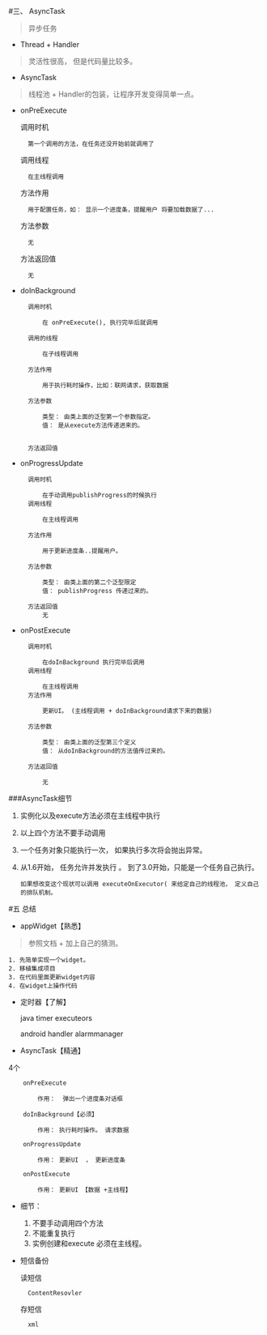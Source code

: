 #三、 AsyncTask

> 异步任务

* Thread + Handler 

> 灵活性很高， 但是代码量比较多。

* AsyncTask

> 线程池 + Handler的包装，让程序开发变得简单一点。

* onPreExecute

	调用时机
	
		第一个调用的方法，在任务还没开始前就调用了

	调用线程

		在主线程调用

	方法作用

		用于配置任务，如： 显示一个进度条，提醒用户 将要加载数据了...		

	方法参数

		无

	方法返回值

		无


* doInBackground

		调用时机
			
			在 onPreExecute(), 执行完毕后就调用

		调用的线程

			在子线程调用

		方法作用

			用于执行耗时操作，比如：联网请求，获取数据

		方法参数

			类型： 由类上面的泛型第一个参数指定。
			值： 是从execute方法传递进来的。


		方法返回值

* onProgressUpdate

		调用时机

			在手动调用publishProgress的时候执行
		调用线程

			在主线程调用

		方法作用

			用于更新进度条..提醒用户。

		方法参数

			类型： 由类上面的第二个泛型限定
			值： publishProgress 传递过来的。

		方法返回值
			无

* onPostExecute


		调用时机

			在doInBackground 执行完毕后调用
		调用线程

			在主线程调用
		方法作用
		
			更新UI。 (主线程调用 + doInBackground请求下来的数据)
			
		方法参数

			类型： 由类上面的泛型第三个定义
			值： 从doInBackground的方法值传过来的。
		
		方法返回值

			无

###AsyncTask细节

1.  实例化以及execute方法必须在主线程中执行
2.  以上四个方法不要手动调用
3.  一个任务对象只能执行一次， 如果执行多次将会抛出异常。
4.  从1.6开始， 任务允许并发执行 。 到了3.0开始，只能是一个任务自己执行。
 
		如果想改变这个现状可以调用 executeOnExecutor( 来给定自己的线程池， 定义自己的排队机制。


#五 总结

* appWidget【熟悉】

> 参照文档 + 加上自己的猜测。 

	1. 先简单实现一个widget。
	2. 移植集成项目
	3. 在代码里面更新widget内容
	4. 在widget上操作代码

* 定时器【了解】

	java
		timer
		executeors

	android
		handler
		alarmmanager

* AsyncTask【精通】

4个

		onPreExecute

			作用：  弹出一个进度条对话框

		doInBackground【必须】
	
			作用： 执行耗时操作。 请求数据

		onProgressUpdate

			作用： 更新UI  ， 更新进度条

		onPostExecute

			作用： 更新UI 【数据 +主线程】

* 细节：

	1. 不要手动调用四个方法
	2. 不能重复执行
	3. 实例创建和execute 必须在主线程。
			

* 短信备份

	读短信

		ContentResovler

	存短信

		xml